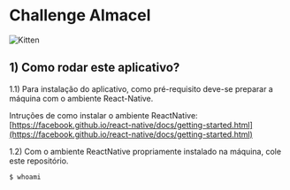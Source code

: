 # Challenge Almacel 
![Kitten](/media/2018/08/kitten.jpg "A cute kitten")

## 1) Como rodar este aplicativo?

1.1) Para instalação do aplicativo, como pré-requisito deve-se preparar a máquina com o ambiente React-Native.

Intruções de como instalar o ambiente ReactNative: 
[https://facebook.github.io/react-native/docs/getting-started.html](https://facebook.github.io/react-native/docs/getting-started.html)

1.2) Com o ambiente ReactNative propriamente instalado na máquina, cole este repositório.

```console
$ whoami

```


